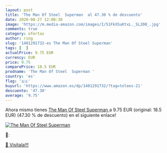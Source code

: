 ```yaml
---
layout: post
title: 'The Man Of Steel  Superman  al 47.30 % de descuento'
date: 2020-08-27 12:08:38
image: 'https://m.media-amazon.com/images/I/51FkXSuKtxL._SL200_.jpg'
comments: true
category: ofertas
author: ring
slug: '1401291732-es The Man Of Steel Superman'
tags: [  ]
actualPrice: 9.75 EUR
currency: EUR
price: 9.75
comparePrice: 18.5 EUR
prodname: 'The Man Of Steel  Superman '
country: 'es'
flag: '🇪🇸'
buyurl: 'https://www.amazon.es/dp/1401291732/?tag=tolees-21'
descuento: '47.30'
average: '9.75'
---
```


Ahora mismo tienes [The Man Of Steel  Superman ](https://www.amazon.es/dp/1401291732/?tag=tolees-21) a 9.75 EUR (original: 18.5 EUR) (47.30 %  de descuento) en el siguiente enlace!

[![The Man Of Steel  Superman ](https://m.media-amazon.com/images/I/51FkXSuKtxL._SL200_.jpg)](https://www.amazon.es/dp/1401291732/?tag=tolees-21)

🔎:


[🛒 Visítala!!!](https://www.amazon.es/dp/1401291732/?tag=tolees-21)
